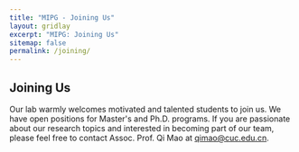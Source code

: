 ```yaml
---
title: "MIPG - Joining Us"
layout: gridlay
excerpt: "MIPG: Joining Us"
sitemap: false
permalink: /joining/
---
```


## Joining Us

Our lab warmly welcomes motivated and talented students to join us. We have open positions for Master's and Ph.D. programs. If you are passionate about our research topics and interested in becoming part of our team, please feel free to contact Assoc. Prof. Qi Mao at qimao@cuc.edu.cn.

<br>
